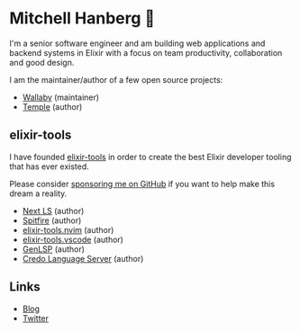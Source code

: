 # Mitchell Hanberg 🤗

I'm a senior software engineer and am building web applications and backend systems in Elixir with a focus on team productivity, collaboration and good design.

I am the maintainer/author of a few open source projects:

- [Wallaby](https://www.github.com/elixir-wallaby/wallaby) (maintainer)
- [Temple](https://www.github.com/mhanberg/temple) (author)

## elixir-tools

I have founded [elixir-tools](https://github.com/elixir-tools) in order to create the best Elixir developer tooling that has ever existed.

Please consider [sponsoring me on GitHub](https://github.com/sponsors/mhanberg) if you want to help make this dream a reality.

- [Next LS](https://github.com/elixir-tools/next-ls) (author)
- [Spitfire](https://github.com/elixir-tools/spitfire) (author)
- [elixir-tools.nvim](https://www.github.com/elixir-tools/elixir-tools.nvim) (author)
- [elixir-tools.vscode](https://www.github.com/elixir-tools/elixir-tools.vscode) (author)
- [GenLSP](https://www.github.com/elixir-tools/gen_lsp) (author)
- [Credo Language Server](https://github.com/elixir-tools/credo-language-server) (author)

## Links

- [Blog](https://www.mitchellhanberg.com)
- [Twitter](https://twitter.com/mitchhanberg)
